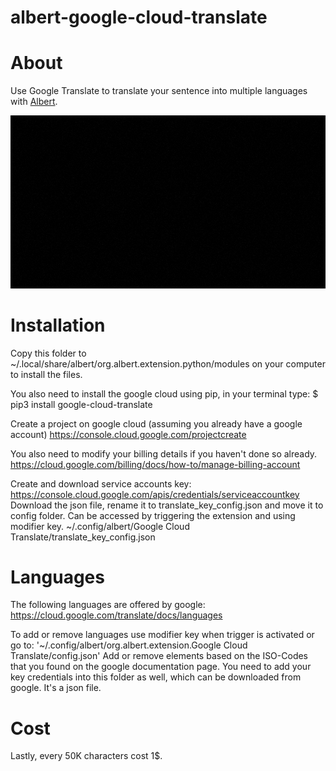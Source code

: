 # albert-google-cloud-translate

# About
Use Google Translate to translate your sentence into multiple languages with [Albert](https://github.com/albertlauncher/albert).

![](gtr.gif)

# Installation
Copy this folder to ~/.local/share/albert/org.albert.extension.python/modules on your computer to install the files.

You also need to install the google cloud using pip, in your terminal type:
$ pip3 install google-cloud-translate

Create a project on google cloud (assuming you already have a google account)
https://console.cloud.google.com/projectcreate

You also need to modify your billing details if you haven't done so already.
https://cloud.google.com/billing/docs/how-to/manage-billing-account

Create and download service accounts key:
https://console.cloud.google.com/apis/credentials/serviceaccountkey
Download the json file, rename it to translate_key_config.json and move it to config folder.
Can be accessed by triggering the extension and using modifier key.
~/.config/albert/Google Cloud Translate/translate_key_config.json

# Languages
The following languages are offered by google:
https://cloud.google.com/translate/docs/languages

To add or remove languages use modifier key when trigger is activated or go to:
'~/.config/albert/org.albert.extension.Google Cloud Translate/config.json'
Add or remove elements based on the ISO-Codes that you found on the google documentation page.
You need to add your key credentials into this folder as well, which can be downloaded from google.
It's a json file.

# Cost
Lastly, every 50K characters cost 1$.